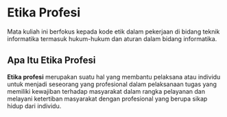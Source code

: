 # Etika Profesi
Mata  kuliah ini berfokus kepada kode etik dalam pekerjaan di bidang teknik informatika termasuk hukum-hukum dan aturan dalam bidang informatika. 


## Apa Itu Etika Profesi
**Etika profesi** merupakan suatu hal yang membantu pelaksana atau individu untuk menjadi seseorang yang profesional dalam pelaksanaan tugas yang memiliki kewajiban terhadap masyarakat dalam rangka pelayanan dan melayani ketertiban masyarakat dengan profesional yang berupa sikap hidup dari individu.
